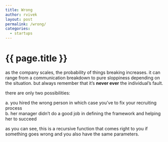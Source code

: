 ```yaml
---
title: Wrong
author: rvivek
layout: post
permalink: /wrong/
categories:
  - startups
---
```

# {{ page.title }}

as the company scales, the probability of things breaking increases. it can range from a communication breakdown to pure sloppiness depending on the situation. but always remember that it&#8217;s **never ever** the individual&#8217;s fault.

there are only two possibilities:

a. you hired the wrong person in which case you&#8217;ve to fix your recruiting process  
b. her manager didn&#8217;t do a good job in defining the framework and helping her to succeed

as you can see, this is a recursive function that comes right to you if something goes wrong and you also have the same parameters.

&nbsp;
